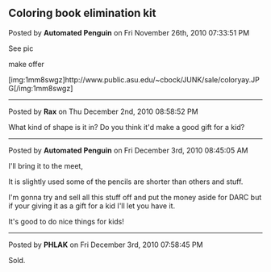 ## Coloring book elimination kit
Posted by **Automated Penguin** on Fri November 26th, 2010 07:33:51 PM

See pic

make offer

[img:1mm8swgz]http&#58;//www&#46;public&#46;asu&#46;edu/~cbock/JUNK/sale/coloryay&#46;JPG[/img:1mm8swgz]

--------------------------------------------------------------------------------

Posted by **Rax** on Thu December 2nd, 2010 08:58:52 PM

What kind of shape is it in? Do you think it'd make a good gift for a kid?

--------------------------------------------------------------------------------

Posted by **Automated Penguin** on Fri December 3rd, 2010 08:45:05 AM

I'll bring it to the meet,

It is slightly used some of the pencils are shorter than others and stuff.

I'm gonna try and sell all this stuff off and put the money aside for DARC but if your giving it as a gift for a kid I'll let you have it.

It's good to do nice things for kids!

--------------------------------------------------------------------------------

Posted by **PHLAK** on Fri December 3rd, 2010 07:58:45 PM

Sold.
